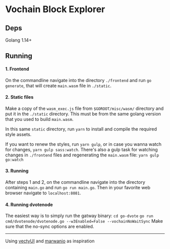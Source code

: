 # Vochain Block Explorer

## Deps

Golang 1.14+

## Running

#### 1. Frontend

On the commandline navigate into the directory `./frontend` and run `go generate`, that will create `main.wasm` file in `./static`.

#### 2. Static files

Make a copy of the `wasm_exec.js` file from `$GOROOT/misc/wasm/` directory and put it in the `./static` directory.  This must be from the same golang version that you used to build `main.wasm`.

In this same `static` directory, run `yarn` to install and compile the required style assets.

If you want to renew the styles, run `yarn gulp`, or in case you wanna watch for changes, `yarn gulp sass:watch`. There's also a gulp task for watching changes in `./frontend` files and regenerating the `main.wasm` file: `yarn gulp go:watch`

#### 3. Running

After steps 1 and 2, on the commandline navigate into the directory containing `main.go` and run `go run main.go`. Then in your favorite web browser navigate to `localhost:8081`.

#### 4. Running dvotenode

The easiest way is to simply run the gatway binary:
`cd go-dvote`
`go run cmd/dvotenode/dvotenode.go --w3Enabled=False --vochainNoWaitSync`
Make sure that the no-sync options are enabled.

----
Using [vectyUI](https://github.com/nathanhack/vectyUI) and [marwanio](https://github.com/marwan-at-work/marwanio) as inspiration
